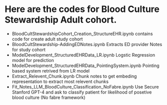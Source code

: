 # Here are the codes for Blood Culture Stewardship Adult cohort.
- BloodCultStewardshipCohort_Creation_StructureEHR.ipynb contains code for create adult study cohort
- BloodCultStewardship-AddingEDNotes.ipynb Extracts ED provider Notes for study cohort
- ModelDevelopment_StructuredEHRData_LR.ipynb Logstic Regression model for prediction
- ModelDevelopment_StructuredEHRData_PointingSystem.ipynb Pointing based system retrived from LR model
- Extract_Relevent_Chunk.ipynb Chunk notes to get embeding representation to extract most relevent chunks
- Fit_Notes_LLM_BloodCulture_Classification_NoFabre.ipynb Use Secure Stanford GPT-4 and ask to classify patient for likelihood of posetive blood culture (No fabre framework)
